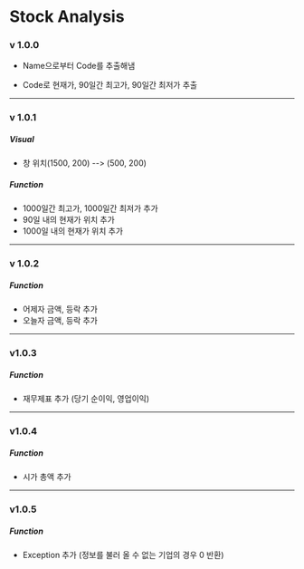 # Stock Analysis

### v 1.0.0

- Name으로부터 Code를 추출해냄

- Code로 현재가, 90일간 최고가, 90일간 최저가 추출

  

---

### v 1.0.1

##### Visual

- 창 위치(1500, 200) --> (500, 200)

##### Function 

- 1000일간 최고가, 1000일간 최저가 추가
- 90일 내의 현재가 위치 추가
- 1000일 내의 현재가 위치 추가



---

### v 1.0.2

##### Function

- 어제자 금액, 등락 추가
- 오늘자 금액, 등락 추가



---

### v1.0.3

##### Function

- 재무제표 추가
  (당기 순이익, 영업이익)



---

### v1.0.4

##### Function

* 시가 총액 추가



---

### v1.0.5

##### Function

* Exception 추가 (정보를 불러 올 수 없는 기업의 경우 0 반환)